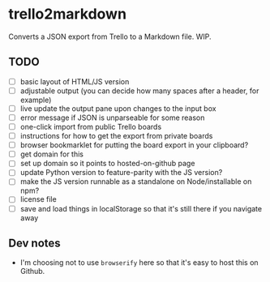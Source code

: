 # trello2markdown
Converts a JSON export from Trello to a Markdown file. WIP.

## TODO
- [ ] basic layout of HTML/JS version
- [ ] adjustable output (you can decide how many spaces after a header, for example)
- [ ] live update the output pane upon changes to the input box
- [ ] error message if JSON is unparseable for some reason
- [ ] one-click import from public Trello boards
- [ ] instructions for how to get the export from private boards
- [ ] browser bookmarklet for putting the board export in your clipboard?
- [ ] get domain for this
- [ ] set up domain so it points to hosted-on-github page
- [ ] update Python version to feature-parity with the JS version?
- [ ] make the JS version runnable as a standalone on Node/installable on npm?
- [ ] license file
- [ ] save and load things in localStorage so that it's still there if you navigate away

## Dev notes
* I'm choosing not to use `browserify` here so that it's easy to host this on Github.
